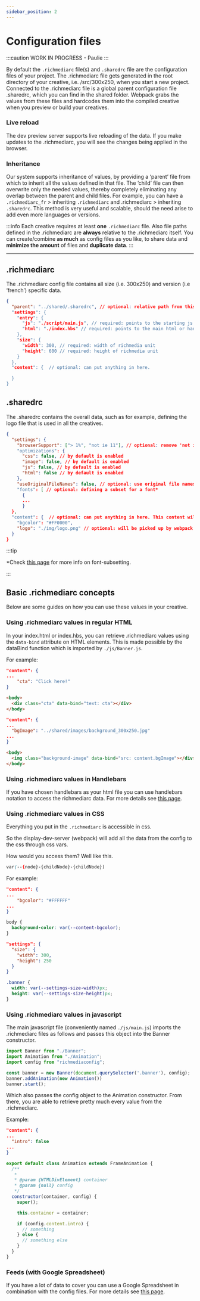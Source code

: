 ```yaml
---
sidebar_position: 2
---
```


# Configuration files

:::caution
WORK IN PROGRESS - Paulie
:::

By default the `.richmediarc`  file(s) and `.sharedrc` file are the configuration files of your project. The .richmediarc file gets generated in the root directory of your creative, i.e. /src/300x250, when you start a new project. Connected to the .richmediarc file is a global parent configuration file .sharedrc, which you can find in the shared folder. Webpack grabs the values from these files and hardcodes them into the compiled creative when you preview or build your creatives.

### Live reload
The dev preview server supports live reloading of the data. If you make updates to the .richmediarc, you will see the changes being applied in the browser.

### Inheritance
Our system supports inheritance of values, by providing a ‘parent’ file from which to inherit all the values defined in that file. The ‘child’ file can then overwrite only the needed values, thereby completely eliminating any overlap between the parent and child files. For example, you can have a `.richmediarc_fr`  > inheriting `.richmediarc` and .richmediarc > inheriting `.sharedrc`. This method is very useful and scalable, should the need arise to add even more languages or versions.

:::info
Each creative requires at least **one** `.richmediarc` file. Also file paths defined in the .richmediarc are **always** relative to the .richmediarc itself. You can create/combine **as much** as config files as you like, to share data and **minimize the amount** of files and **duplicate data**.
:::

----

## .richmediarc

The .richmediarc config file contains all size (i.e. 300x250) and version (i.e ‘french’) specific data.

```json
{
  "parent": "../shared/.sharedrc", // optional: relative path from this config to the parent config"
  "settings": {
    "entry": {
      "js": "./script/main.js", // required: points to the starting js file.
      "html": "./index.hbs" // required: points to the main html or handlebars file
    },
    "size": {
      "width": 300, // required: width of richmedia unit
      "height": 600 // required: height of richmedia unit
    }
  },
  "content": {  // optional: can put anything in here.

  }
}
```

## .sharedrc

The .sharedrc contains the overall data, such as for example, defining the logo file that is used in all the creatives.
```json
{
  "settings": {
    "browserSupport": ["> 1%", "not ie 11"], // optional: remove 'not ie 11' from the list if you want to support it.
    "optimizations": {
      "css": false, // by default is enabled
      "image": false, // by default is enabled
      "js": false, // by default is enabled
      "html": false // by default is enabled
    },
    "useOriginalFileNames": false, // optional: use original file names without unique ideas generated by webpack
    "fonts": [ // optional: defining a subset for a font*
      {
      ...
      }
  },
  "content": {  // optional: can put anything in here. This content will be shared throughout all creatives
    "bgcolor": "#FF0000", 
    "logo": "./img/logo.png" // optional: will be picked up by webpack and png minified.
  }
}
```
:::tip

*Check [this page](./guides/font-subsetting.md) for more info on font-subsetting.

:::




## Basic .richmediarc concepts

Below are some guides on how you can use these values in your creative.

### Using .richmediarc values in regular HTML

In your index.html or index.hbs, you can retrieve .richmediarc values using the `data-bind` attribute on HTML elements. This is 
made possible by the dataBind function which is imported by `./js/Banner.js`.

For example:

```json  title="/src/300x250/.richmediarc"
"content": {
...
	"cta": "Click here!"
}
```

```html title="/src/300x250/index.hbs"
<body>
  <div class="cta" data-bind="text: cta"></div>
</body>
``` 

```json  title="/src/300x250/.richmediarc"
"content": {
...
  "bgImage": "../shared/images/background_300x250.jpg"
...
}
```

```html title="/src/300x250/index.hbs"
<body>
  <img class="background-image" data-bind="src: content.bgImage"></div>
</body>
```

### Using .richmediarc values in Handlebars
If you have chosen handlebars as your html file you can use handlebars notation to access the richmediarc data. For more details see [this page](./guides/using-handlebars.md).


### Using .richmediarc values in CSS

Everything you put in the `.richmediarc` is accessible in css.

So the display-dev-server (webpack) will add all the data from the config to the css through css vars.

How would you access them? Well like this.

```css
var(--{node}-{childNode}-{childNode})
```

For example:

```json title="/src/300x250/.richmediarc"
"content": {
...
	"bgcolor": "#FFFFFF"
...
}
```

```css title="/src/300x250/css/style.css"
body {
  background-color: var(--content-bgcolor);
}
``` 

```json  title="/src/300x250/.richmediarc"
"settings": {
  "size": {
    "width": 300,
    "height": 250
  }
}
```

```css title="/src/300x250/css/style.css"
.banner {
  width: var(--settings-size-width)px;
  height: var(--settings-size-height)px;
}
```

### Using .richmediarc values in javascript

The main javascript file (conveniently named `./js/main.js`) imports the .richmediarc files as follows and passes this object into the Banner constructor.

```js {3,5}
import Banner from "./Banner";
import Animation from "./Animation";
import config from "richmediaconfig";

const banner = new Banner(document.querySelector('.banner'), config);
banner.addAnimation(new Animation())
banner.start();
```

Which also passes the config object to the Animation constructor. From there, you are able to retrieve pretty much every value from the .richmediarc.

Example:

```json title="/src/300x250/.richmediarc"
"content": {
...
  "intro": false
...
}
```  

```js title="/src/300x250/js/Animation.js"
export default class Animation extends FrameAnimation {
  /**
   *
   * @param {HTMLDivElement} container
   * @param {null} config
   */
  constructor(container, config) {
    super();

    this.container = container;

    if (config.content.intro) {
      // something
    } else {
      // something else
    }
  }
}
```
### Feeds (with Google Spreadsheet)
If you have a lot of data to cover you can use a Google Spreadsheet in combination with the config files. For more details see [this page](./guides/google-spreadsheets-feed.md).